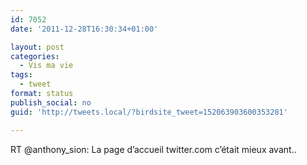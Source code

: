 ```yaml
---
id: 7052
date: '2011-12-28T16:30:34+01:00'

layout: post
categories:
  - Vis ma vie
tags:
  - tweet
format: status
publish_social: no
guid: 'http://tweets.local/?birdsite_tweet=152063903600353281'

---
```


RT @anthony\_sion: La page d’accueil twitter.com c’était mieux avant..